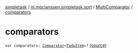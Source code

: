 [simpletask](../../index.md) / [nl.mpcjanssen.simpletask.sort](../index.md) / [MultiComparator](index.md) / [comparators](.)

# comparators

`var comparators: `[`Comparator`](http://docs.oracle.com/javase/6/docs/api/java/util/Comparator.html)`<`[`TodoItem`](../../nl.mpcjanssen.simpletask.dao.gentodo/-todo-item/index.md)`>?` [(source)](https://github.com/mpcjanssen/simpletask-android/blob/master/src/main/java/nl/mpcjanssen/simpletask/sort/MultiComparator.kt#L11)